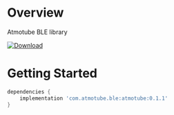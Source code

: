 # Overview
Atmotube BLE library

[ ![Download](https://api.bintray.com/packages/notanotherone/atmotube/atmotube/images/download.svg) ](https://bintray.com/notanotherone/atmotube/atmotube/_latestVersion)
# Getting Started
```groovy
dependencies {
    implementation 'com.atmotube.ble:atmotube:0.1.1'
}
```
